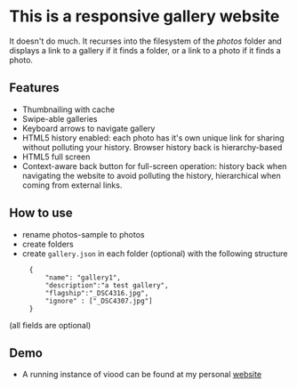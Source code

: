 # This is a responsive gallery website

It doesn't do much. It recurses into the filesystem of the *photos* folder and displays a link to a gallery if it finds a folder, or a link to a photo if it finds a photo.

## Features

* Thumbnailing with cache
* Swipe-able galleries
* Keyboard arrows to navigate gallery
* HTML5 history enabled: each photo has it's own unique link for sharing without polluting your history. Browser history back is hierarchy-based
* HTML5 full screen
* Context-aware back button for full-screen operation: history back when navigating the website to avoid polluting the history, hierarchical when coming from external links.

## How to use

* rename photos-sample to photos
* create folders
* create `gallery.json` in each folder (optional) with the following structure
```
     {
         "name": "gallery1",
         "description":"a test gallery",
         "flagship":"_DSC4316.jpg",
         "ignore" : ["_DSC4307.jpg"]
     }
```
(all fields are optional)

## Demo

* A running instance of viood can be found at my personal [website](http://qwazix.com/viood)
